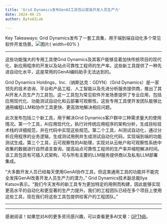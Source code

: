 ```yaml
---
title: 'Grid Dynamics发布GenAI工具包以提高开发人员生产力'
date: 2024-06-25
author: ByteAILab

---
```


Key Takeaways:
Grid Dynamics发布了一套工具集，用于端到端自动化多个常见软件开发场景。![图片](https://ai-techpark.com/wp-content/uploads/2024/06/Grid-960x540.jpg){ width=60% }

---
这些功能强大的专用工具使Grid Dynamics及其客户能够显着加快传统项目的现代化、新应用程序的开发以及站点可靠性工程师的生产率。这些新工具提供了一种先进自动化水平，这是常用的GenAI编码助手无法达到的。

Grid Dynamics Holdings，Inc.（纳斯达克：GDYN）（Grid Dynamics）是一家领先的技术咨询、平台和产品工程、人工智能以及先进分析服务提供商，推出了其AI开发人员生产力工具包。这一工具包为常见软件开发场景提供了专业应用，包括应用现代化、功能测试自动化和云部署可观察性。这些专用工具使开发团队能够比通用编程LLM和协作工具更快、更高效地解决相应问题。

此次发布包括三个新工具，用于解决Grid Dynamics客户群中三种需求量大的使用情况。第一个工具，AI应用现代化，执行对传统应用程序的架构分析，生成目标技术栈的详细规范，并在代码中实现这些规范。第二个工具，AI测试自动化，通过分析应用程序的业务逻辑，生成测试用例并生成测试自动化代码，实现端到端的功能测试生成。第三个工具，云可观察性的AI助理，实现对从云帐户和可观察性系统中收集的数据进行自然语言查询，提高站点可靠性工程师的生产率并缩短解决时间。该工具包具有可插入式架构，可与所有主要的LLM服务提供商以及私有LLM部署集成。

“大多数开发人员已经每天使用GenAI协作工具，但这类通用工具的功能并不能完全发挥GenAI改善开发人员生产力的潜力，” Grid Dynamics技术副总裁Ilya Katsov表示。“我们今天发布的新工具专为更加特定的用例而构建，因此能够实现更高水平的自动化和更显著的生产力提升。我们的工程团队已经在多个项目上使用这些工具，现在我们将这些工具包提供给客户的工程团队。”

---
---
感谢阅读！如果您对AI的更多资讯感兴趣，可以查看更多AI文章：[GPTNB](https://gptnb.com)。